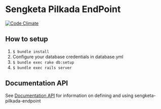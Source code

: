 # Sengketa Pilkada EndPoint

[![Code Climate](https://codeclimate.com/github/pemiluAPI/sengketa-pilkada-endpoint.png)](https://codeclimate.com/github/pemiluAPI/sengketa-pilkada-endpoint)

## How to setup

1. `$ bundle install`
2. Configure your database credentials in database.yml
2. `$ bundle exec rake db:setup`
3. `$ bundle exec rails server`


## Documentation API
See [Documentation API](http://docs.sengketapilkada.apiary.io/) for information on defining and using sengketa-pilkada-endpoint
